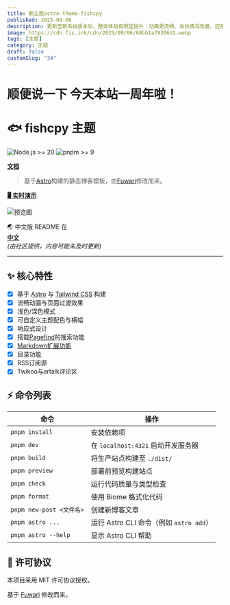```yaml
---
title: 新主题astro-theme-fishcpy
published: 2025-09-06
description: 更新至新系统版本后，整体体验有明显提升：动画更流畅、发热情况改善、应用切换更加顺畅。本文分享实际使用感受。
image: https://cdn.fis.ink/cdn/2025/09/06/68bb1a79306d1.webp
tags: [主题]
category: 主题
draft: false
customSlug: "34"
---
```

# 顺便说一下 今天本站一周年啦！

# 🐟 fishcpy 主题
![Node.js >= 20](https://img.shields.io/badge/node.js-%3E%3D20-brightgreen) 
![pnpm >= 9](https://img.shields.io/badge/pnpm-%3E%3D9-blue) 

[**文档**](https://docs.fis.ink/astro-theme-fishcpy/)  

> 基于[Astro](https://astro.build)构建的静态博客模板，由[Fuwari](https://github.com/saicaca/fuwari)修改而来。

[**🖥️ 实时演示**](https://blog.fis.ink)

![预览图](https://cdn.fis.ink/cdn/2025/09/06/68bb1a79306d1.webp)

🌏 中文版 README 在  
[**中文**](./README-zh-CN.md)   
*(由社区提供，内容可能未及时更新)*

---

## ✨ 核心特性

- [x] 基于 [Astro](https://astro.build) 与 [Tailwind CSS](https://tailwindcss.com) 构建
- [x] 流畅动画与页面过渡效果
- [x] 浅色/深色模式
- [x] 可自定义主题配色与横幅
- [x] 响应式设计
- [x] 搭载[Pagefind](https://pagefind.app/)的搜索功能
- [x] [Markdown扩展功能](https://github.com/saicaca/fuwari?tab=readme-ov-file#-markdown-extended-syntax)
- [x] 目录功能
- [x] RSS订阅源
- [x] Twikoo与artalk评论区

## ⚡ 命令列表

| 命令                    | 操作                                              |
|----------------------------|-----------------------------------------------------|
| `pnpm install`             | 安装依赖项                                |
| `pnpm dev`                 | 在 `localhost:4321` 启动开发服务器                |
| `pnpm build`               | 将生产站点构建至 `./dist/`                            |
| `pnpm preview`             | 部署前预览构建站点                                |
| `pnpm check`               | 运行代码质量与类型检查                                |
| `pnpm format`              | 使用 Biome 格式化代码                             |
| `pnpm new-post <文件名>` | 创建新博客文章                              |
| `pnpm astro ...`           | 运行 Astro CLI 命令（例如 `astro add`）          |
| `pnpm astro --help`        | 显示 Astro CLI 帮助                                 |

## 📄 许可协议

本项目采用 MIT 许可协议授权。

基于 [Fuwari](https://github.com/saicaca/fuwari) 修改而来。